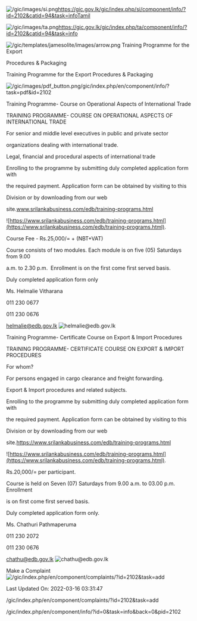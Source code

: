 <!-- Source: https://gic.gov.lk/gic/index.php/en/component/info/?id=2102&catid=94&task=info -->

![/gic/images/si.png](/gic/images/si.png)https://gic.gov.lk/gic/index.php/si/component/info/?id=2102&catid=94&task=infoTamil

![/gic/images/ta.png](/gic/images/ta.png)https://gic.gov.lk/gic/index.php/ta/component/info/?id=2102&catid=94&task=info

![/gic/templates/jamesolite/images/arrow.png](/gic/templates/jamesolite/images/arrow.png) Training Programme for the Export

Procedures & Packaging

Training Programme for the Export Procedures & Packaging

![/gic/images/pdf_button.png](/gic/images/pdf_button.png)/gic/index.php/en/component/info/?task=pdf&id=2102

Training Programme- Course on Operational Aspects of International Trade

TRAINING PROGRAMME- COURSE ON OPERATIONAL ASPECTS OF INTERNATIONAL TRADE

For senior and middle level executives in public and private sector

organizations dealing with international trade.

Legal, financial and procedural aspects of international trade

Enrolling to the programme by submitting duly completed application form with

the required payment. Application form can be obtained by visiting to this

Division or by downloading from our web

site.www.srilankabusiness.com/edb/training-programs.html

![https://www.srilankabusiness.com/edb/training-programs.html](https://www.srilankabusiness.com/edb/training-programs.html).

Course Fee - Rs.25,000/= + (NBT+VAT)

Course consists of two modules. Each module is on five (05) Saturdays from 9.00

a.m. to 2.30 p.m.  Enrollment is on the first come first served basis.

Duly completed application form only

Ms. Helmalie Vitharana

011 230 0677

011 230 0676

helmalie@edb.gov.lk ![helmalie@edb.gov.lk](helmalie@edb.gov.lk)

Training Programme- Certificate Course on Export & Import Procedures

TRAINING PROGRAMME- CERTIFICATE COURSE ON EXPORT & IMPORT PROCEDURES

For whom?

For persons engaged in cargo clearance and freight forwarding.

Export & Import procedures and related subjects.

Enrolling to the programme by submitting duly completed application form with

the required payment. Application form can be obtained by visiting to this

Division or by downloading from our web

site.https://www.srilankabusiness.com/edb/training-programs.html

![https://www.srilankabusiness.com/edb/training-programs.html](https://www.srilankabusiness.com/edb/training-programs.html).

Rs.20,000/= per participant.

Course is held on Seven (07) Saturdays from 9.00 a.m. to 03.00 p.m.  Enrollment

is on first come first served basis.

Duly completed application form only.

Ms. Chathuri Pathmaperuma

011 230 2072

011 230 0676

chathu@edb.gov.lk ![chathu@edb.gov.lk](chathu@edb.gov.lk)

Make a Complaint ![/gic/index.php/en/component/complaints/?id=2102&task=add](/gic/index.php/en/component/complaints/?id=2102&task=add)

Last Updated On: 2022-03-16 03:31:47

/gic/index.php/en/component/complaints/?id=2102&task=add

/gic/index.php/en/component/info/?id=0&task=info&back=0&pid=2102
